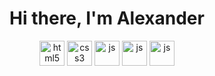 <div id="header" align="center">
<H1>Hi there, I'm Alexander</H1>
</div>
<div id="languagesandtools" align="center">
<img src="https://cdn.jsdelivr.net/gh/devicons/devicon@latest/icons/html5/html5-original.svg" title="html5" width="40" height="40"/>
<img src="https://cdn.jsdelivr.net/gh/devicons/devicon@latest/icons/css3/css3-original.svg" title="css3" width="40" height="40"/>
<img src="https://cdn.jsdelivr.net/gh/devicons/devicon@latest/icons/javascript/javascript-original.svg" title="js" width="40" height="40"/>
<img src="https://cdn.jsdelivr.net/gh/devicons/devicon@latest/icons/inkscape/inkscape-original.svg" title="js" width="40" height="40" />
<img src="https://cdn.jsdelivr.net/gh/devicons/devicon@latest/icons/postgresql/postgresql-original.svg" title="js" width="40" height="40" />
</div>
